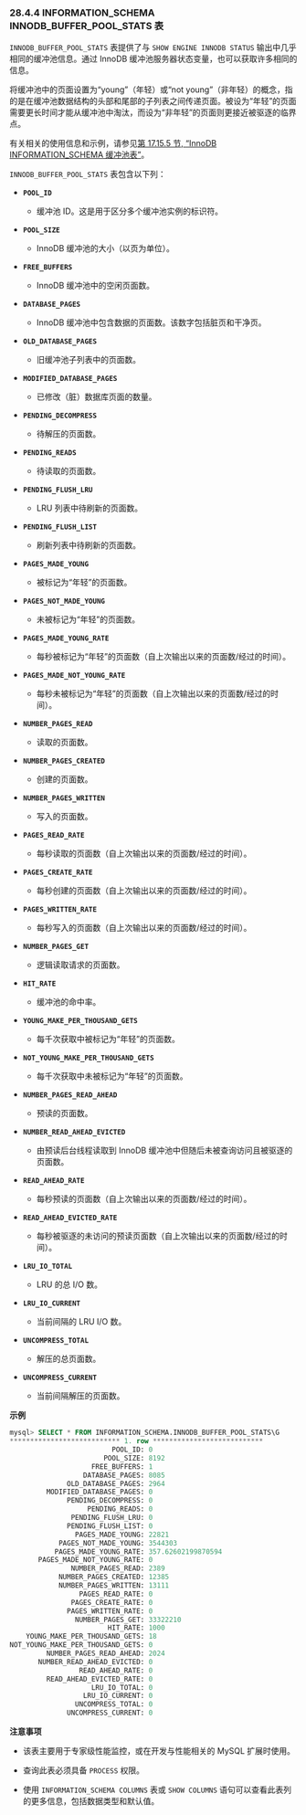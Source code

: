 ### 28.4.4 INFORMATION_SCHEMA INNODB_BUFFER_POOL_STATS 表

`INNODB_BUFFER_POOL_STATS` 表提供了与 `SHOW ENGINE INNODB STATUS` 输出中几乎相同的缓冲池信息。通过 InnoDB 缓冲池服务器状态变量，也可以获取许多相同的信息。

将缓冲池中的页面设置为“young”（年轻）或“not young”（非年轻）的概念，指的是在缓冲池数据结构的头部和尾部的子列表之间传递页面。被设为“年轻”的页面需要更长时间才能从缓冲池中淘汰，而设为“非年轻”的页面则更接近被驱逐的临界点。

有关相关的使用信息和示例，请参见[第 17.15.5 节, “InnoDB INFORMATION_SCHEMA 缓冲池表”](#innodb-information-schema-buffer-pool-tables)。

`INNODB_BUFFER_POOL_STATS` 表包含以下列：

- **`POOL_ID`**
  - 缓冲池 ID。这是用于区分多个缓冲池实例的标识符。

- **`POOL_SIZE`**
  - InnoDB 缓冲池的大小（以页为单位）。

- **`FREE_BUFFERS`**
  - InnoDB 缓冲池中的空闲页面数。

- **`DATABASE_PAGES`**
  - InnoDB 缓冲池中包含数据的页面数。该数字包括脏页和干净页。

- **`OLD_DATABASE_PAGES`**
  - 旧缓冲池子列表中的页面数。

- **`MODIFIED_DATABASE_PAGES`**
  - 已修改（脏）数据库页面的数量。

- **`PENDING_DECOMPRESS`**
  - 待解压的页面数。

- **`PENDING_READS`**
  - 待读取的页面数。

- **`PENDING_FLUSH_LRU`**
  - LRU 列表中待刷新的页面数。

- **`PENDING_FLUSH_LIST`**
  - 刷新列表中待刷新的页面数。

- **`PAGES_MADE_YOUNG`**
  - 被标记为“年轻”的页面数。

- **`PAGES_NOT_MADE_YOUNG`**
  - 未被标记为“年轻”的页面数。

- **`PAGES_MADE_YOUNG_RATE`**
  - 每秒被标记为“年轻”的页面数（自上次输出以来的页面数/经过的时间）。

- **`PAGES_MADE_NOT_YOUNG_RATE`**
  - 每秒未被标记为“年轻”的页面数（自上次输出以来的页面数/经过的时间）。

- **`NUMBER_PAGES_READ`**
  - 读取的页面数。

- **`NUMBER_PAGES_CREATED`**
  - 创建的页面数。

- **`NUMBER_PAGES_WRITTEN`**
  - 写入的页面数。

- **`PAGES_READ_RATE`**
  - 每秒读取的页面数（自上次输出以来的页面数/经过的时间）。

- **`PAGES_CREATE_RATE`**
  - 每秒创建的页面数（自上次输出以来的页面数/经过的时间）。

- **`PAGES_WRITTEN_RATE`**
  - 每秒写入的页面数（自上次输出以来的页面数/经过的时间）。

- **`NUMBER_PAGES_GET`**
  - 逻辑读取请求的页面数。

- **`HIT_RATE`**
  - 缓冲池的命中率。

- **`YOUNG_MAKE_PER_THOUSAND_GETS`**
  - 每千次获取中被标记为“年轻”的页面数。

- **`NOT_YOUNG_MAKE_PER_THOUSAND_GETS`**
  - 每千次获取中未被标记为“年轻”的页面数。

- **`NUMBER_PAGES_READ_AHEAD`**
  - 预读的页面数。

- **`NUMBER_READ_AHEAD_EVICTED`**
  - 由预读后台线程读取到 InnoDB 缓冲池中但随后未被查询访问且被驱逐的页面数。

- **`READ_AHEAD_RATE`**
  - 每秒预读的页面数（自上次输出以来的页面数/经过的时间）。

- **`READ_AHEAD_EVICTED_RATE`**
  - 每秒被驱逐的未访问的预读页面数（自上次输出以来的页面数/经过的时间）。

- **`LRU_IO_TOTAL`**
  - LRU 的总 I/O 数。

- **`LRU_IO_CURRENT`**
  - 当前间隔的 LRU I/O 数。

- **`UNCOMPRESS_TOTAL`**
  - 解压的总页面数。

- **`UNCOMPRESS_CURRENT`**
  - 当前间隔解压的页面数。

**示例**

```sql
mysql> SELECT * FROM INFORMATION_SCHEMA.INNODB_BUFFER_POOL_STATS\G
*************************** 1. row ***************************
                         POOL_ID: 0
                       POOL_SIZE: 8192
                    FREE_BUFFERS: 1
                  DATABASE_PAGES: 8085
              OLD_DATABASE_PAGES: 2964
         MODIFIED_DATABASE_PAGES: 0
              PENDING_DECOMPRESS: 0
                   PENDING_READS: 0
               PENDING_FLUSH_LRU: 0
              PENDING_FLUSH_LIST: 0
                PAGES_MADE_YOUNG: 22821
            PAGES_NOT_MADE_YOUNG: 3544303
           PAGES_MADE_YOUNG_RATE: 357.62602199870594
       PAGES_MADE_NOT_YOUNG_RATE: 0
               NUMBER_PAGES_READ: 2389
            NUMBER_PAGES_CREATED: 12385
            NUMBER_PAGES_WRITTEN: 13111
                 PAGES_READ_RATE: 0
               PAGES_CREATE_RATE: 0
              PAGES_WRITTEN_RATE: 0
                NUMBER_PAGES_GET: 33322210
                        HIT_RATE: 1000
    YOUNG_MAKE_PER_THOUSAND_GETS: 18
NOT_YOUNG_MAKE_PER_THOUSAND_GETS: 0
         NUMBER_PAGES_READ_AHEAD: 2024
       NUMBER_READ_AHEAD_EVICTED: 0
                 READ_AHEAD_RATE: 0
         READ_AHEAD_EVICTED_RATE: 0
                    LRU_IO_TOTAL: 0
                  LRU_IO_CURRENT: 0
                UNCOMPRESS_TOTAL: 0
              UNCOMPRESS_CURRENT: 0
```

**注意事项**

- 该表主要用于专家级性能监控，或在开发与性能相关的 MySQL 扩展时使用。

- 查询此表必须具备 `PROCESS` 权限。

- 使用 `INFORMATION_SCHEMA COLUMNS` 表或 `SHOW COLUMNS` 语句可以查看此表列的更多信息，包括数据类型和默认值。